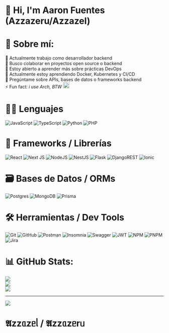 # 👋 Hi, I'm Aaron Fuentes (Azzazeru/Azzazel)

# 💫 Sobre mí:
🔭 Actualmente trabajo como desarrollador backend  
👯 Busco colaborar en proyectos open source o backend  
🤝 Estoy abierto a aprender más sobre prácticas DevOps  
🌱 Actualmente estoy aprendiendo Docker, Kubernetes y CI/CD  
💬 Pregúntame sobre APIs, bases de datos o frameworks backend  
⚡ Fun fact: *i use Arch, BTW* <img src="https://archlinux.org/logos/archlinux-icon-crystal-256.svg" alt="arch" width="20"/>

# 🧑‍💻 Lenguajes
![JavaScript](https://img.shields.io/badge/javascript-%23323330.svg?style=for-the-badge&logo=javascript&logoColor=%23F7DF1E)
![TypeScript](https://img.shields.io/badge/typescript-%23007ACC.svg?style=for-the-badge&logo=typescript&logoColor=white)
![Python](https://img.shields.io/badge/python-3670A0?style=for-the-badge&logo=python&logoColor=ffdd54)
![PHP](https://img.shields.io/badge/php-%23777BB4.svg?style=for-the-badge&logo=php&logoColor=white)

# 🧱 Frameworks / Librerías
![React](https://img.shields.io/badge/react-%2320232a.svg?style=for-the-badge&logo=react&logoColor=%2361DAFB)
![Next JS](https://img.shields.io/badge/Next-black?style=for-the-badge&logo=next.js&logoColor=white)
![NodeJS](https://img.shields.io/badge/node.js-6DA55F?style=for-the-badge&logo=node.js&logoColor=white)
![NestJS](https://img.shields.io/badge/nestjs-%23E0234E.svg?style=for-the-badge&logo=nestjs&logoColor=white)
![Flask](https://img.shields.io/badge/flask-%23000.svg?style=for-the-badge&logo=flask&logoColor=white)
![DjangoREST](https://img.shields.io/badge/DJANGO-REST-ff1709?style=for-the-badge&logo=django&logoColor=white&color=ff1709&labelColor=gray)
![Ionic](https://img.shields.io/badge/Ionic-%233880FF.svg?style=for-the-badge&logo=Ionic&logoColor=white)

# 🗃️ Bases de Datos / ORMs
![Postgres](https://img.shields.io/badge/postgres-%23316192.svg?style=for-the-badge&logo=postgresql&logoColor=white)
![MongoDB](https://img.shields.io/badge/MongoDB-%234ea94b.svg?style=for-the-badge&logo=mongodb&logoColor=white)
![Prisma](https://img.shields.io/badge/Prisma-3982CE?style=for-the-badge&logo=Prisma&logoColor=white)

# 🛠️ Herramientas / Dev Tools
![Git](https://img.shields.io/badge/git-%23F05033.svg?style=for-the-badge&logo=git&logoColor=white)
![GitHub](https://img.shields.io/badge/github-%23121011.svg?style=for-the-badge&logo=github&logoColor=white)
![Postman](https://img.shields.io/badge/Postman-FF6C37?style=for-the-badge&logo=postman&logoColor=white)
![Insomnia](https://img.shields.io/badge/Insomnia-black?style=for-the-badge&logo=insomnia&logoColor=5849BE)
![Swagger](https://img.shields.io/badge/-Swagger-%23Clojure?style=for-the-badge&logo=swagger&logoColor=white)
![JWT](https://img.shields.io/badge/JWT-black?style=for-the-badge&logo=JSON%20web%20tokens)
![NPM](https://img.shields.io/badge/NPM-%23CB3837.svg?style=for-the-badge&logo=npm&logoColor=white)
![PNPM](https://img.shields.io/badge/pnpm-%234a4a4a.svg?style=for-the-badge&logo=pnpm&logoColor=f69220)
![Jira](https://img.shields.io/badge/jira-%230A0FFF.svg?style=for-the-badge&logo=jira&logoColor=white)

# 📊 GitHub Stats:
![](https://github-readme-stats.vercel.app/api?username=azzazeru&theme=rose_pine&hide_border=false&include_all_commits=false&count_private=true)<br/>
![](https://nirzak-streak-stats.vercel.app/?user=azzazeru&theme=rose_pine&hide_border=false)<br/>
![](https://github-readme-stats.vercel.app/api/top-langs/?username=azzazeru&theme=rose_pine&hide_border=false&include_all_commits=false&count_private=true&layout=compact)

---
[![](https://visitcount.itsvg.in/api?id=azzazeru&icon=0&color=0)](https://visitcount.itsvg.in)

# 𝕬zzᥲzᥱᥣ / 𝕬zzᥲzᥱrᥙ

<!-- Proudly created with GPRM ( https://gprm.itsvg.in ) -->
